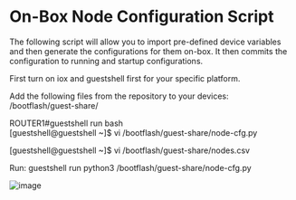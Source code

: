 # On-Box Node Configuration Script

The following script will allow you to import pre-defined device variables and then generate the configurations for them on-box.  It then commits the configuration to running and startup configurations.

First turn on iox and guestshell first for your specific platform.

Add the following files from the repository to your devices:  /bootflash/guest-share/

ROUTER1#guestshell run bash                                      
[guestshell@guestshell ~]$ vi /bootflash/guest-share/node-cfg.py

[guestshell@guestshell ~]$ vi /bootflash/guest-share/nodes.csv 

Run:
guestshell run python3 /bootflash/guest-share/node-cfg.py

![image](https://user-images.githubusercontent.com/63618040/130510690-acf8d514-c58d-4c5a-9393-70259b1d4e0f.png)
